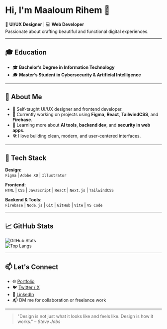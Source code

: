 # Hi, I'm Maaloum Rihem 👋

🎨 **UI/UX Designer** | 💻 **Web Developer**  
Passionate about crafting beautiful and functional digital experiences.

---

## 🎓 Education

- 🎓 **Bachelor’s Degree in Information Technology**
- 🎓 **Master’s Student in Cybersecurity & Artificial Intelligence**

---

## 🚀 About Me

- 🧠 Self-taught UI/UX designer and frontend developer.
- 💼 Currently working on projects using **Figma**, **React**, **TailwindCSS**, and **Firebase**.
- 🌱 Learning more about **AI tools**, **backend dev**, and **security in web apps**.
- 🛠️ I love building clean, modern, and user-centered interfaces.

---

## 🧰 Tech Stack

**Design:**  
`Figma` | `Adobe XD` | `Illustrator`

**Frontend:**  
`HTML` | `CSS` | `JavaScript` | `React` | `Next.js` | `TailwindCSS`

**Backend & Tools:**  
`Firebase` | `Node.js` | `Git` | `GitHub` | `Vite` | `VS Code`

---

## 📈 GitHub Stats

![GitHub Stats](https://github-readme-stats.vercel.app/api?username=yourusername&show_icons=true&theme=radical)  
![Top Langs](https://github-readme-stats.vercel.app/api/top-langs/?username=yourusername&layout=compact&theme=radical)

---

## 📫 Let's Connect

- 🌐 [Portfolio](https://yourportfolio.com)
- 🐦 [Twitter / X](https://x.com/yourhandle)
- 💼 [LinkedIn](https://linkedin.com/in/yourhandle)
- 📬 DM me for collaboration or freelance work

---

> "Design is not just what it looks like and feels like. Design is how it works." – *Steve Jobs*
